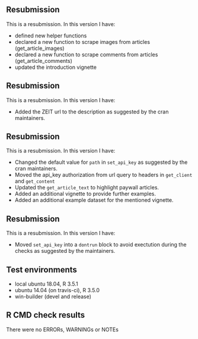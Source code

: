 ## Resubmission
This is a resubmission. In this version I have:

* defined new helper functions
* declared a new function to scrape images from articles (get_article_images)
* declared a new function to scrape comments from articles (get_article_comments)
* updated the introduction vignette

## Resubmission
This is a resubmission. In this version I have:

* Added the ZEIT url to the description as suggested by the cran maintainers.

## Resubmission
This is a resubmission. In this version I have:

* Changed the default value for `path` in `set_api_key` as suggested by the cran maintainers.
* Moved the api_key authorization from url query to headers in `get_client` and `get_content`
* Updated the `get_article_text` to highlight paywall articles.
* Added an additional vignette to provide further examples.
* Added an additional example dataset for the mentioned vignette.

## Resubmission
This is a resubmission. In this version I have:

* Moved `set_api_key` into a `dontrun` block to avoid exectution during the checks as suggested by the maintainers.

## Test environments
* local ubuntu 18.04, R 3.5.1
* ubuntu 14.04 (on travis-ci), R 3.5.0
* win-builder (devel and release)

## R CMD check results
There were no ERRORs, WARNINGs or NOTEs
